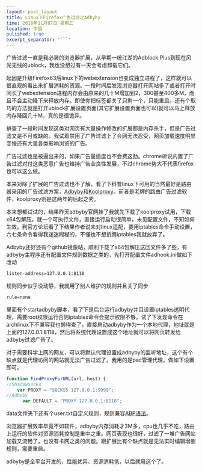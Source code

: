 ```yaml
---
layout: post_layout
title: Linux下Firefox广告过滤之Adbyby
time: 2018年11月07日 星期三
location: 中国
pulished: true
excerpt_separator: "```"
---
```




广告过滤一直是我必装的浏览器扩展，从早期一统江湖的Adblock Plus到现在风光无线的ublock，我也没想过有一天会考虑卸载它们。

起因是升级Firefox63后linux下的webextension也变成独立进程了，这样就可以很直观的看出来扩展消耗的资源。一段时间后发现浏览器打开网站多了或者打开时间长了webextension进程内存会由原来的几十M增加到2，300甚至400多M，而且不会主动降下来释放内存。即使你把标签都关了只剩一个，只能重启。还有个取巧的方法就是打开ublock扩展设置页面(其它扩展设置页面也可以)就可以马上释放内存降回几十M，真的是很诡异。

排查了一段时间发现这类对网页有大量操作修改的扩展都是内存杀手，但是广告过滤又是不可或缺的。我试着禁用了广告过滤上了会网无法忍受，网页加载速度明显变慢还有大量各类影响浏览的广告。

广告过滤也是被逼出来的，如果广告量适度也不会费这劲。chrome听说内置了广告过滤对付这类恶意广告也维持广告业良性发展，不过chrome势大不代表firefox也可以这么做。

本来对除了扩展的广告过滤也不了解，看了下科普linux下可用的当然最好是路由器采用的广告过滤方案，[Adbyby](http://www.adbyby.com/index.htm)和[Koolproxy](https://koolproxy.io/)。前者是老牌的路由广告过滤软件，koolproxy则是这两年的后起之秀。

本来想都试试的，结果昨天adbyby官网挂了我就先下载了koolproxy试用，下载x64包解压，就一个可执行文件，直接运行启动很简单，未见配置文件，不知如何生效。到官方论坛看了下结果作者说未对linux适配，要用iptables命令手动设置，六七条命令看得我迷迷糊糊的，不懂也不想折腾iptables我就放弃了。

Adbyby还好还有个github镜像站，顺利下载了x64包解压这回文件多了些，有adbyby主程序还有配置文件规则数据之类的，先打开配置文件adhook.ini做如下改动

```xml
listen-address=127.0.0.1:8118
```

规则同步似乎没动静，我就用了别人维护的规则并且关了同步

```xml
rule=none
```

里面有个startadbyby脚本，看了下是后台运行adbyby并且设置iptables透明代理，需要root权限运行否则iptables命令会提示权限不够。试了下发现命令在archlinux下不兼容我也懒得查了，直接启动adbyby作为一个本地代理，地址就是上面的127.0.0.1:8118，然后将系统代理设置成这个地址就可以将网页转发给adbyby过滤广告了。

对于需要科学上网的网友，可以将默认代理设置成adbyby的监听地址，这个有个缺点就是代理访问的网站就无法广告过滤了。我用的是pac管理代理，做如下设置即可。

```javascript
function FindProxyForURL(url, host) {
//ShadowSocks
    var PROXY = "SOCKS5 127.0.0.1:9999";
//Adbyby
      var DEFAULT = "PROXY 127.0.0.1:8118";

```

data文件夹下还有个user.txt自定义规则，规则兼容[ABP语法](https://adblockplus.org/zh_CN/filters)。

浏览器扩展效率毕竟不如软件，adbyby内存消耗才3M多，cpu也几乎不吃，路由上运行的软件对资源消耗控制是重中之重。网页表现也很好，过滤了一堆广告网站加载又流畅了，也没有卡网之类的问题。跟扩展比有个缺点就是无法实时编辑增删规则，需要重启。

adbyby是全平台开发的，性能优异、资源消耗低，以后就用这个了。